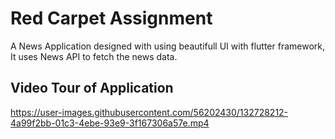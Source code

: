 # Red Carpet Assignment

A News Application designed with using beautifull UI with flutter framework, It uses News API to fetch the news data.

## Video Tour of Application

https://user-images.githubusercontent.com/56202430/132728212-4a99f2bb-01c3-4ebe-93e9-3f167306a57e.mp4

